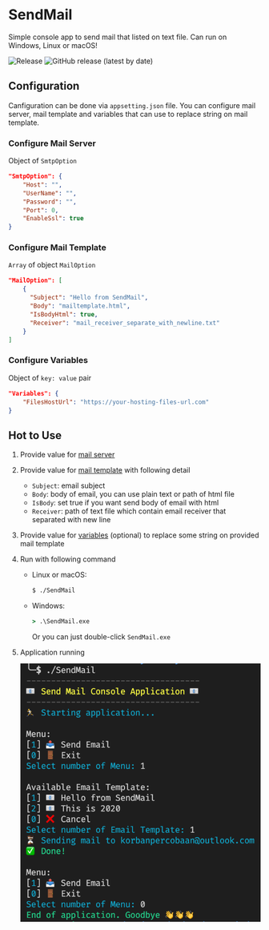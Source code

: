 # SendMail
Simple console app to send mail that listed on text file. Can run on Windows, Linux or macOS!

![Release](https://github.com/ahmadtantowi/SendMail/workflows/Release/badge.svg)
![GitHub release (latest by date)](https://img.shields.io/github/v/release/ahmadtantowi/SendMail?label=Version)

## Configuration
Canfiguration can be done via `appsetting.json` file. You can configure mail server, mail template and variables that can use to replace string on mail template.

### Configure Mail Server
Object of `SmtpOption`
```json
"SmtpOption": {
    "Host": "",
    "UserName": "",
    "Password": "",
    "Port": 0,
    "EnableSsl": true
}
```

### Configure Mail Template
`Array` of object `MailOption`
```json
"MailOption": [
    {
      "Subject": "Hello from SendMail",
      "Body": "mailtemplate.html",
      "IsBodyHtml": true,
      "Receiver": "mail_receiver_separate_with_newline.txt"
    }
]
```

### Configure Variables
Object of `key: value` pair
```json
"Variables": {
    "FilesHostUrl": "https://your-hosting-files-url.com"
}
```

## Hot to Use
1. Provide value for [mail server](#configure-mail-server)
2. Provide value for [mail template](#configure-mail-template) with following detail
    - `Subject`: email subject
    - `Body`: body of email, you can use plain text or path of html file
    - `IsBody`: set true if you want send body of email with html
    - `Receiver`: path of text file which contain email receiver that separated with new line
3. Provide value for [variables](#configure-variables) (optional) to replace some string on provided mail template
4. Run with following command
    - Linux or macOS:
        ```bash
        $ ./SendMail
        ```
    - Windows:
        ```cmd
        > .\SendMail.exe
        ```
        Or you can just double-click `SendMail.exe`
5. Application running
    
    ![SendMail Run](https://raw.githubusercontent.com/ahmadtantowi/SendMail/master/SendMail/StaticFiles/images/sendmail_run.png)